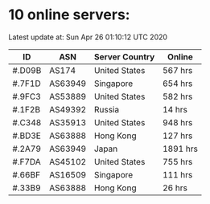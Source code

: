 # 10 online servers:

Latest update at: Sun Apr 26 01:10:12 UTC 2020

| ID | ASN | Server Country | Online |
| -- | --- | -------------- | ------ |
| #.D09B | AS174 | United States | 567 hrs |
| #.7F1D | AS63949 | Singapore | 654 hrs |
| #.9FC3 | AS53889 | United States | 582 hrs |
| #.1F2B | AS49392 | Russia | 14 hrs |
| #.C348 | AS35913 | United States | 948 hrs |
| #.BD3E | AS63888 | Hong Kong | 127 hrs |
| #.2A79 | AS63949 | Japan | 1891 hrs |
| #.F7DA | AS45102 | United States | 755 hrs |
| #.66BF | AS16509 | Singapore | 111 hrs |
| #.33B9 | AS63888 | Hong Kong | 26 hrs |

